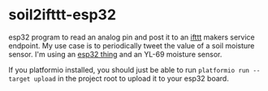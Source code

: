 # soil2ifttt-esp32

esp32 program to read an analog pin and post it to an [ifttt](www.ifttt.com) makers service endpoint. My use case is to periodically tweet the value of a soil moisture sensor. I'm using an [esp32 thing](https://learn.sparkfun.com/tutorials/esp32-thing-hookup-guide) and an YL-69 moisture sensor.

If you platformio installed, you should just be able to run `platformio run --target upload` in the project root to upload it to your esp32 board.
